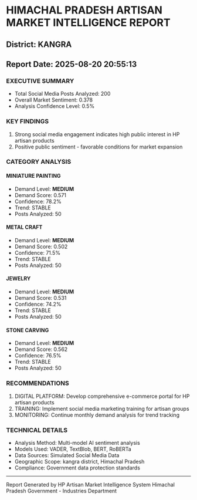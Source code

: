 # HIMACHAL PRADESH ARTISAN MARKET INTELLIGENCE REPORT
## District: KANGRA
## Report Date: 2025-08-20 20:55:13

### EXECUTIVE SUMMARY
- Total Social Media Posts Analyzed: 200
- Overall Market Sentiment: 0.378
- Analysis Confidence Level: 0.5%

### KEY FINDINGS
1. Strong social media engagement indicates high public interest in HP artisan products
2. Positive public sentiment - favorable conditions for market expansion

### CATEGORY ANALYSIS

#### MINIATURE PAINTING
- Demand Level: **MEDIUM**
- Demand Score: 0.571
- Confidence: 78.2%
- Trend: STABLE
- Posts Analyzed: 50

#### METAL CRAFT
- Demand Level: **MEDIUM**
- Demand Score: 0.502
- Confidence: 71.5%
- Trend: STABLE
- Posts Analyzed: 50

#### JEWELRY
- Demand Level: **MEDIUM**
- Demand Score: 0.531
- Confidence: 74.2%
- Trend: STABLE
- Posts Analyzed: 50

#### STONE CARVING
- Demand Level: **MEDIUM**
- Demand Score: 0.562
- Confidence: 76.5%
- Trend: STABLE
- Posts Analyzed: 50

### RECOMMENDATIONS
1. DIGITAL PLATFORM: Develop comprehensive e-commerce portal for HP artisan products
2. TRAINING: Implement social media marketing training for artisan groups
3. MONITORING: Continue monthly demand analysis for trend tracking

### TECHNICAL DETAILS
- Analysis Method: Multi-model AI sentiment analysis
- Models Used: VADER, TextBlob, BERT, RoBERTa
- Data Sources: Simulated Social Media Data
- Geographic Scope: kangra district, Himachal Pradesh
- Compliance: Government data protection standards

---
Report Generated by HP Artisan Market Intelligence System
Himachal Pradesh Government - Industries Department
